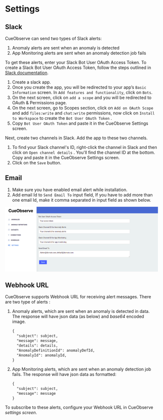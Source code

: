 # Settings

## Slack

CueObserve can send two types of Slack alerts:

1. Anomaly alerts are sent when an anomaly is detected
2. App Monitoring alerts are sent when an anomaly detection job fails

To get these alerts, enter your Slack Bot User OAuth Access Token. To create a Slack Bot User OAuth Access Token, follow the steps outlined in [Slack documentation](https://api.slack.com/messaging/webhooks).

1. Create a slack app.
2. Once you create the app, you will be redirected to your app’s `Basic Information` screen. In `Add features and functionality`, click on `Bots`.
3. On the next screen, click on `add a scope` and you will be redirected to OAuth & Permissions page.
4. On the next screen, go to Scopes section, click on `Add on OAuth Scope` and  add `files:write` and `chat:write` permissions, now click on `Install to Workspace` to create the `Bot User OAuth Token` .
5. Copy `Bot User OAuth Token` and paste it in the CueObserve Settings screen.

Next, create two channels in Slack. Add the app to these two channels.&#x20;

1. To find your Slack channel's ID, right-click the channel in Slack and then click on `Open channel details` . You'll find the channel ID at the bottom. Copy and paste it in the CueObserve Settings screen.
2. Click on the `Save` button.

## Email

1. Make sure you have enabled email alert while installation.
2. Add email Id to `Send Email To` input field, If you have to add more than one email Id, make it comma separated in input field as shown below.

![](<.gitbook/assets/Screenshot from 2021-08-26 17-52-09.png>)

## Webhook URL

CueObserve supports Webhook URL for receiving alert messages. There are two type of alerts :

1.  Anomaly alerts, which are sent when an anomaly is detected in data. The response will have json data (as below) and _base64_ encoded image.



    ```
    {
      "subject": subject,
      "message": message,
      "details": details,
      "AnomalyDefinitionId": anomalyDefId,
      "AnomalyId": anomalyId,
    }
    ```
2.  App Monitoring alerts, which are sent when an anomaly detection job fails. The response will have json data as formatted:



    ```
    {
      "subject": subject,
      "message": message
    }
    ```

To subscribe to these alerts, configure your Webhook URL in CueObserve _settings screen_.
